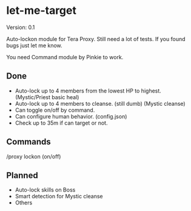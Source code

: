 # let-me-target

Version: 0.1

Auto-lockon module for Tera Proxy.
Still need a lot of tests.
If you found bugs just let me know.

You need Command module by Pinkie to work.

## Done
 * Auto-lock up to 4 members from the lowest HP to highest. (Mystic/Priest basic heal)
 * Auto-lock up to 4 members to cleanse. (still dumb) (Mystic cleanse)
 * Can toggle on/off by command.
 * Can configure human behavior. (config.json)
 * Check up to 35m if can target or not.

 ## Commands
 /proxy lockon (on/off)

 ## Planned
 * Auto-lock skills on Boss
 * Smart detection for Mystic cleanse
 * Others
